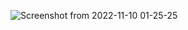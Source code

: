 ![Screenshot from 2022-11-10 01-25-25](https://user-images.githubusercontent.com/117837557/200859960-733be432-af1f-479c-a893-6c18b4d9dbf2.png)
